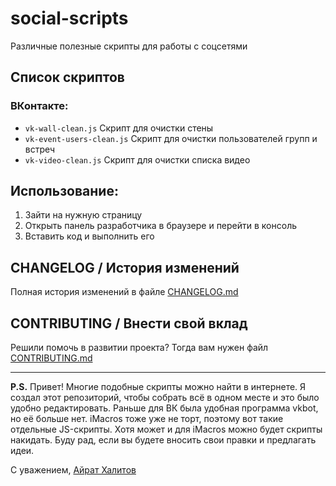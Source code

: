 # social-scripts
Различные полезные скрипты для работы с соцсетями

## Список скриптов

### ВКонтакте: 
* `vk-wall-clean.js` Скрипт для очистки стены
* `vk-event-users-clean.js` Скрипт для очистки пользователей групп и встреч
* `vk-video-clean.js` Скрипт для очистки списка видео

## Использование:
1. Зайти на нужную страницу
1. Открыть панель разработчика в браузере и перейти в консоль
1. Вставить код и выполнить его

## CHANGELOG / История изменений
Полная история изменений в файле [CHANGELOG.md](https://github.com/AiratHalitov/social-scripts/blob/master/CHANGELOG.md)

## CONTRIBUTING / Внести свой вклад
Решили помочь в развитии проекта? Тогда вам нужен файл [CONTRIBUTING.md](https://github.com/AiratHalitov/social-scripts/blob/master/CONTRIBUTING.md)

---

**P.S.** Привет! Многие подобные скрипты можно найти в интернете. Я создал этот репозиторий, чтобы собрать всё в одном месте и это было удобно редактировать. Раньше для ВК была удобная программа vkbot, но её больше нет. iMacros тоже уже не торт, поэтому вот такие отдельные JS-скрипты. Хотя может и для iMacros можно будет скрипты накидать. 
Буду рад, если вы будете вносить свои правки и предлагать идеи. 

С уважением, [Айрат Халитов](https://github.com/AiratHalitov)

